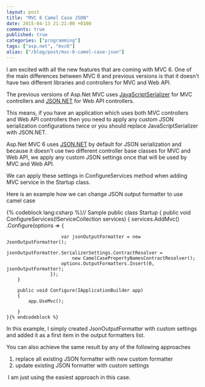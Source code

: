 ```yaml
---
layout: post
title: "MVC 6 Camel Case JSON"
date: 2015-04-13 21:21:00 +0100
comments: true
published: true
categories: ["programming"]
tags: ["asp.net", "mvc6"]
alias: ["/blog/post/mvc-6-camel-case-json"]
---
```


<p>I am excited with all the new features that are coming with MVC 6. One of the main differences between MVC 6 and previous versions is that it doesn't have two different libraries and controllers for MVC and Web <!-- more -->API.&nbsp;</p>
<p>The previous versions of Asp.Net MVC uses <a href="https://msdn.microsoft.com/en-us/library/system.web.script.serialization.javascriptserializer(v=vs.110).aspx" target="_blank">JavaScriptSerializer</a>&nbsp;for MVC controllers and <a href="http://www.newtonsoft.com/json" target="_blank">JSON.NET</a>&nbsp;for Web API controllers.</p>
<p>This means, if you have an application which uses both MVC controllers and Web API controllers then you need to apply any custom JSON serialization configurations twice or you&nbsp;should&nbsp;replace JavaScriptSerializer with JSON.NET.</p>
<p>Asp.Net MVC 6 uses <a href="http://www.newtonsoft.com/json" target="_blank">JSON.NET</a>&nbsp;by default for JSON serialization and because it doesn't use two different controller base classes for MVC and Web API, we apply any custom JSON&nbsp;settings once that will be used by MVC and Web API.</p>
<p>We can apply these settings in ConfigureServices method when adding MVC service in the&nbsp;Startup class.</p>
<p>Here is an example how we can change JSON output formatter to use camel case</p>
{% codeblock lang:csharp %}// Sample
 public class Startup
    {
        public void ConfigureServices(IServiceCollection services)
        {
			services.AddMvc()
					.Configure<MvcOptions>(options => {

						var jsonOutputFormatter = new JsonOutputFormatter();
						jsonOutputFormatter.SerializerSettings.ContractResolver =
							new CamelCasePropertyNamesContractResolver();
						options.OutputFormatters.Insert(0, jsonOutputFormatter);
					});
        }

        public void Configure(IApplicationBuilder app)
        {
			app.UseMvc();
				
        }
    }{% endcodeblock %}
<p>In this example, I simply created JsonOutputFormatter with custom settings and added it as a first item in the output formatters list.</p>
<p>You can also achieve the same result&nbsp;by any of the following approaches</p>
<ol>
<li>replace all&nbsp;existing JSON formatter with new custom formatter</li>
<li>update existing JSON formatter with custom settings</li>
</ol>
<p>&nbsp;I am just using the easiest approach in this case.</p>
